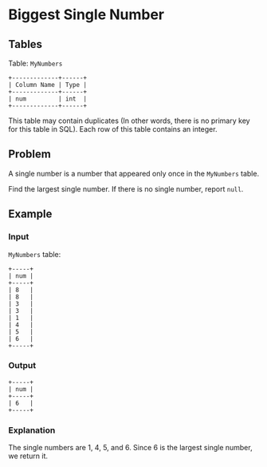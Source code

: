 # Biggest Single Number

## Tables

Table: `MyNumbers`

```
+-------------+------+
| Column Name | Type |
+-------------+------+
| num         | int  |
+-------------+------+
```

This table may contain duplicates (In other words, there is no primary key for
this table in SQL).
Each row of this table contains an integer.

## Problem

A single number is a number that appeared only once in the `MyNumbers` table.

Find the largest single number. If there is no single number, report `null`.

## Example

### Input

`MyNumbers` table:

```
+-----+
| num |
+-----+
| 8   |
| 8   |
| 3   |
| 3   |
| 1   |
| 4   |
| 5   |
| 6   |
+-----+
```

### Output

```
+-----+
| num |
+-----+
| 6   |
+-----+
```

### Explanation

The single numbers are 1, 4, 5, and 6.
Since 6 is the largest single number, we return it.
